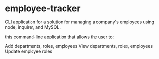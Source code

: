 # employee-tracker
CLI application for a solution for managing a company's employees using node, inquirer, and MySQL.

this command-line application that allows the user to:

Add departments, roles, employees
View departments, roles, employees
Update employee roles